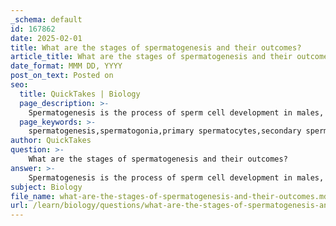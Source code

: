 ```yaml
---
_schema: default
id: 167862
date: 2025-02-01
title: What are the stages of spermatogenesis and their outcomes?
article_title: What are the stages of spermatogenesis and their outcomes?
date_format: MMM DD, YYYY
post_on_text: Posted on
seo:
  title: QuickTakes | Biology
  page_description: >-
    Spermatogenesis is the process of sperm cell development in males, involving stages from spermatogonia to mature spermatozoa, resulting in four functional sperm cells per primary spermatocyte.
  page_keywords: >-
    spermatogenesis,spermatogonia,primary spermatocytes,secondary spermatocytes,spermatids,spermiogenesis,meiosis I,meiosis II,flagellum,acrosome
author: QuickTakes
question: >-
    What are the stages of spermatogenesis and their outcomes?
answer: >-
    Spermatogenesis is the process of sperm cell development in males, occurring in the testes. It involves several stages that transform spermatogonia into mature sperm cells. The stages of spermatogenesis can be summarized as follows:\n\n1. **Spermatogonial Phase**:\n   - **Spermatogonia**: These are the diploid (2n) stem cells that undergo mitosis. Some of these cells remain as spermatogonia, while others differentiate into primary spermatocytes.\n   - **Outcome**: This phase results in the proliferation of spermatogonia.\n\n2. **Meiosis I**:\n   - **Primary Spermatocytes**: Each primary spermatocyte (diploid) undergoes meiosis I, which results in two secondary spermatocytes (haploid, n).\n   - **Key Process**: During this stage, homologous chromosomes are separated, and crossing over may occur, increasing genetic diversity.\n   - **Outcome**: Two secondary spermatocytes are produced from each primary spermatocyte.\n\n3. **Meiosis II**:\n   - **Secondary Spermatocytes**: Each secondary spermatocyte undergoes meiosis II, resulting in two spermatids (haploid, n) from each secondary spermatocyte.\n   - **Key Process**: In this division, sister chromatids are separated.\n   - **Outcome**: Four spermatids are produced from each primary spermatocyte.\n\n4. **Spermiogenesis**:\n   - **Spermatids**: These haploid cells undergo a transformation process called spermiogenesis, where they develop into mature spermatozoa (sperm cells).\n   - **Key Changes**: This includes the formation of a flagellum, condensation of the nucleus, and development of the acrosome.\n   - **Outcome**: Four functional sperm cells are produced from each primary spermatocyte.\n\nIn summary, spermatogenesis results in the formation of four functional sperm cells from each primary spermatocyte through a series of mitotic and meiotic divisions, followed by differentiation processes. This process is crucial for sexual reproduction and contributes to genetic diversity in offspring.
subject: Biology
file_name: what-are-the-stages-of-spermatogenesis-and-their-outcomes.md
url: /learn/biology/questions/what-are-the-stages-of-spermatogenesis-and-their-outcomes
---
```


&nbsp;